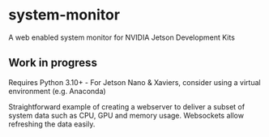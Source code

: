 # system-monitor
A web enabled system monitor for NVIDIA Jetson Development Kits

## Work in progress

Requires Python 3.10+ - For Jetson Nano & Xaviers, consider using a virtual environment (e.g. Anaconda)

Straightforward example of creating a webserver to deliver a subset of system data such as CPU, GPU and memory usage.
Websockets allow refreshing the data easily.

